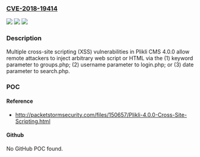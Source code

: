 ### [CVE-2018-19414](https://cve.mitre.org/cgi-bin/cvename.cgi?name=CVE-2018-19414)
![](https://img.shields.io/static/v1?label=Product&message=n%2Fa&color=blue)
![](https://img.shields.io/static/v1?label=Version&message=n%2Fa&color=blue)
![](https://img.shields.io/static/v1?label=Vulnerability&message=n%2Fa&color=brighgreen)

### Description

Multiple cross-site scripting (XSS) vulnerabilities in Plikli CMS 4.0.0 allow remote attackers to inject arbitrary web script or HTML via the (1) keyword parameter to groups.php; (2) username parameter to login.php; or (3) date parameter to search.php.

### POC

#### Reference
- http://packetstormsecurity.com/files/150657/Plikli-4.0.0-Cross-Site-Scripting.html

#### Github
No GitHub POC found.

